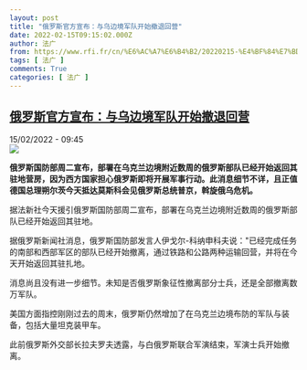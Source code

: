 ```yaml
---
layout: post
title: "俄罗斯官方宣布：与乌边境军队开始撤退回营"
date: 2022-02-15T09:15:02.000Z
author: 法广
from: https://www.rfi.fr/cn/%E6%AC%A7%E6%B4%B2/20220215-%E4%BF%84%E7%BD%97%E6%96%AF%E5%AE%98%E6%96%B9%E5%AE%A3%E5%B8%83-%E4%B8%8E%E4%B9%8C%E8%BE%B9%E5%A2%83%E5%86%9B%E9%98%9F%E5%BC%80%E5%A7%8B%E6%92%A4%E9%80%80%E5%9B%9E%E8%90%A5
tags: [ 法广 ]
comments: True
categories: [ 法广 ]
---
```

<!--1644916502000-->
[俄罗斯官方宣布：与乌边境军队开始撤退回营](https://www.rfi.fr/cn/%E6%AC%A7%E6%B4%B2/20220215-%E4%BF%84%E7%BD%97%E6%96%AF%E5%AE%98%E6%96%B9%E5%AE%A3%E5%B8%83-%E4%B8%8E%E4%B9%8C%E8%BE%B9%E5%A2%83%E5%86%9B%E9%98%9F%E5%BC%80%E5%A7%8B%E6%92%A4%E9%80%80%E5%9B%9E%E8%90%A5)
------

<div>
<div>15/02/2022 - 09:45</div><img src="https://s.rfi.fr/media/display/7634d2a6-8e28-11ec-9e93-005056bf30b7/w:1280/p:16x9/18f5bd87ccb0468d3c0a8748710173e55fe7f9f7.jpg"><p><strong>                    俄罗斯国防部周二宣布，部署在乌克兰边境附近数周的俄罗斯部队已经开始返回其驻地营房，因为西方国家担心俄罗斯即将开展军事行动。此消息细节不详，且正值德国总理朔尔茨今天抵达莫斯科会见俄罗斯总统普京，斡旋俄乌危机。                </strong></p><div >                    <p>据法新社今天援引俄罗斯国防部周二宣布，部署在乌克兰边境附近数周的俄罗斯部队已经开始返回其驻地。</p><p>据俄罗斯新闻社消息，俄罗斯国防部发言人伊戈尔-科纳申科夫说："已经完成任务的南部和西部军区的部队已经开始撤离，通过铁路和公路两种运输回营，并将在今天开始返回其驻扎地。</p><p>消息尚且没有进一步细节。未知是否俄罗斯象征性撤离部分士兵，还是全部撤离数万军队。</p><p>美国方面指控刚刚过去的周末，俄罗斯仍然增加了在乌克兰边境布防的军队与装备，包括大量坦克装甲车。</p><p>此前俄罗斯外交部长拉夫罗夫透露，与白俄罗斯联合军演结束，军演士兵开始撤离。</p>                                            <div data-selfpromo-newsletter>    </div>    <div data-selfpromo-app>    </div>                </div>
</div>
